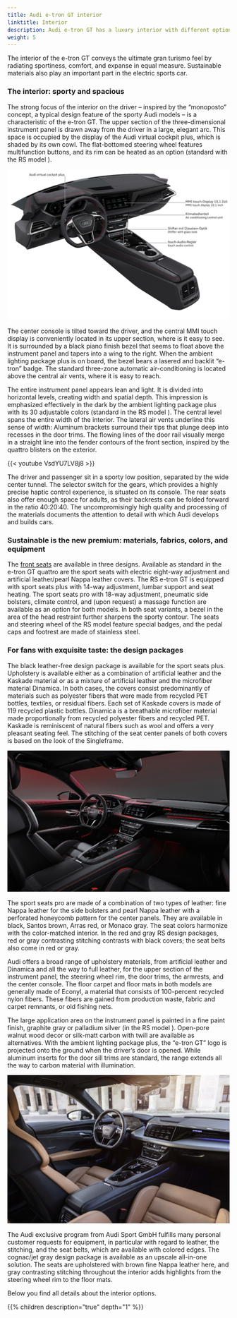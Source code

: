 ```yaml
---
title: Audi e-tron GT interior
linktitle: Interior
description: Audi e-tron GT has a luxury interior with different options in seats and design.
weight: 5
---
```


The interior of the e-tron GT conveys the ultimate gran turismo feel by radiating sportiness, comfort, and expanse in equal measure. Sustainable materials also play an important part in the electric sports car.

### The interior: sporty and spacious

The strong focus of the interior on the driver – inspired by the “monoposto” concept, a typical design feature of the sporty Audi models – is a characteristic of the e-tron GT. The upper section of the three-dimensional instrument panel is drawn away from the driver in a large, elegant arc. This space is occupied by the display of the Audi virtual cockpit plus, which is shaded by its own cowl. The flat-bottomed steering wheel features multifunction buttons, and its rim can be heated as an option (standard with the RS model ).

![Monoposto](monoposto.jpg "Monoposto concept")

The center console is tilted toward the driver, and the central MMI touch display is conveniently located in its upper section, where is it easy to see. It is surrounded by a black piano finish bezel that seems to float above the instrument panel and tapers into a wing to the right. When the ambient lighting package plus is on board, the bezel bears a lasered and backlit “e-tron” badge. The standard three-zone automatic air-conditioning is located above the central air vents, where it is easy to reach.

The entire instrument panel appears lean and light. It is divided into horizontal levels, creating width and spatial depth. This impression is emphasized effectively in the dark by the ambient lighting package plus with its 30 adjustable colors (standard in the RS model ). The central level spans the entire width of the interior. The lateral air vents underline this sense of width: Aluminum brackets surround their tips that plunge deep into recesses in the door trims. The flowing lines of the door rail visually merge in a straight line into the fender contours of the front section, inspired by the quattro blisters on the exterior.

{{< youtube VsdYU7LV8j8 >}}

The driver and passenger sit in a sporty low position, separated by the wide center tunnel. The selector switch for the gears, which provides a highly precise haptic control experience, is situated on its console. The rear seats also offer enough space for adults, as their backrests can be folded forward in the ratio 40:20:40. The uncompromisingly high quality and processing of the materials documents the attention to detail with which Audi develops and builds cars.

### Sustainable is the new premium: materials, fabrics, colors, and equipment

The [front seats](seats) are available in three designs. Available as standard in the e-tron GT quattro are the sport seats with electric eight-way adjustment and artificial leather/pearl Nappa leather covers. The RS e-tron GT is equipped with sport seats plus with 14-way adjustment, lumbar support and seat heating. The sport seats pro with 18-way adjustment, pneumatic side bolsters, climate control, and (upon request) a massage function are available as an option for both models. In both seat variants, a bezel in the area of the head restraint further sharpens the sporty contour. The seats and steering wheel of the RS model feature special badges, and the pedal caps and footrest are made of stainless steel.

### For fans with exquisite taste: the design packages

The black leather-free design package is available for the sport seats plus. Upholstery is available either as a combination of artificial leather and the Kaskade material or as a mixture of artificial leather and the microfiber material Dinamica. In both cases, the covers consist predominantly of materials such as polyester fibers that were made from recycled PET bottles, textiles, or residual fibers. Each set of Kaskade covers is made of 119 recycled plastic bottles. Dinamica is a breathable microfiber material made proportionally from recycled polyester fibers and recycled PET. Kaskade is reminiscent of natural fibers such as wool and offers a very pleasant seating feel. The stitching of the seat center panels of both covers is based on the look of the Singleframe.

![RS design package](interiormaterials/interior_PEF_1.jpg "RS design package red with carbon inlays and interior lighnting") 

The sport seats pro are made of a combination of two types of leather: fine Nappa leather for the side bolsters and pearl Nappa leather with a perforated honeycomb pattern for the center panels. They are available in black, Santos brown, Arras red, or Monaco gray. The seat colors harmonize with the color-matched interior. In the red and gray RS design packages, red or gray contrasting stitching contrasts with black covers; the seat belts also come in red or gray.

Audi offers a broad range of upholstery materials, from artificial leather and Dinamica and all the way to full leather, for the upper section of the instrument panel, the steering wheel rim, the door trims, the armrests, and the center console. The floor carpet and floor mats in both models are generally made of Econyl, a material that consists of 100-percent recycled nylon fibers. These fibers are gained from production waste, fabric and carpet remnants, or old fishing nets.

The large application area on the instrument panel is painted in a fine paint finish, graphite gray or palladium silver (in the RS model ). Open-pore walnut wood decor or silk-matt carbon with twill are available as alternatives. With the ambient lighting package plus, the “e-tron GT” logo is projected onto the ground when the driver’s door is opened. While aluminum inserts for the door sill trims are standard, the range extends all the way to carbon material with illumination.

![Standard seats](interior.jpg "Audi RS e-tron GT with Audi exclusive interior. Photo by Auditography")


The Audi exclusive program from Audi Sport GmbH fulfills many personal customer requests for equipment, in particular with regard to leather, the stitching, and the seat belts, which are available with colored edges. The cognac/jet gray design package is available as an upscale all-in-one solution. The seats are upholstered with brown fine Nappa leather here, and gray contrasting stitching throughout the interior adds highlights from the steering wheel rim to the floor mats.






Below you find all details about the interior options.

{{% children description="true" depth="1" %}}
